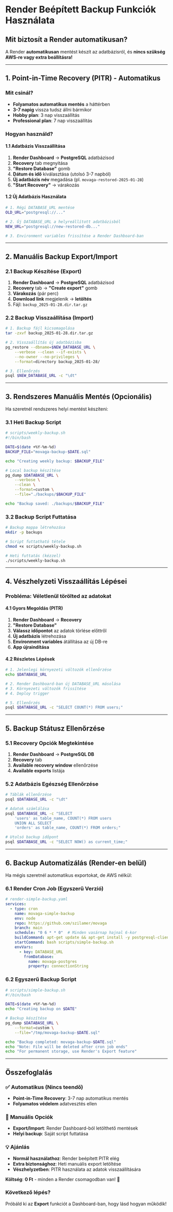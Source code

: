 # Render Beépített Backup Funkciók Használata

## Mit biztosít a Render automatikusan?

A Render **automatikusan** mentést készít az adatbázisról, és **nincs szükség AWS-re vagy extra beállításra!**

---

## 1. Point-in-Time Recovery (PITR) - Automatikus

### Mit csinál?
- **Folyamatos automatikus mentés** a háttérben
- **3-7 napig** vissza tudsz állni bármikor
- **Hobby plan**: 3 nap visszaállítás
- **Professional plan**: 7 nap visszaállítás

### Hogyan használd?

#### 1.1 Adatbázis Visszaállítása
1. **Render Dashboard** → **PostgreSQL** adatbázisod
2. **Recovery** tab megnyitása
3. **"Restore Database"** gomb
4. **Dátum és idő** kiválasztása (utolsó 3-7 napból)
5. **Új adatbázis név** megadása (pl. `movaga-restored-2025-01-28`)
6. **"Start Recovery"** → várakozás

#### 1.2 Új Adatbázis Használata
```bash
# 1. Régi DATABASE_URL mentése
OLD_URL="postgresql://..."

# 2. Új DATABASE_URL a helyreállított adatbázisból
NEW_URL="postgresql://new-restored-db..."

# 3. Environment variables frissítése a Render Dashboard-ban
```

---

## 2. Manuális Backup Export/Import

### 2.1 Backup Készítése (Export)
1. **Render Dashboard** → **PostgreSQL** adatbázisod  
2. **Recovery** tab → **"Create export"** gomb
3. **Várakozás** (pár perc)
4. **Download link** megjelenik → **letöltés**
5. Fájl: `backup_2025-01-28.dir.tar.gz`

### 2.2 Backup Visszaállítása (Import)
```bash
# 1. Backup fájl kicsomagolása
tar -zxvf backup_2025-01-28.dir.tar.gz

# 2. Visszaállítás új adatbázisba
pg_restore --dbname=$NEW_DATABASE_URL \
    --verbose --clean --if-exists \
    --no-owner --no-privileges \
    --format=directory backup_2025-01-28/

# 3. Ellenőrzés
psql $NEW_DATABASE_URL -c "\dt"
```

---

## 3. Rendszeres Manuális Mentés (Opcionális)

Ha szeretnél rendszeres helyi mentést készíteni:

### 3.1 Heti Backup Script
```bash
# scripts/weekly-backup.sh
#!/bin/bash

DATE=$(date +%Y-%m-%d)
BACKUP_FILE="movaga-backup-$DATE.sql"

echo "Creating weekly backup: $BACKUP_FILE"

# Local backup készítése
pg_dump $DATABASE_URL \
    --verbose \
    --clean \
    --format=custom \
    --file="./backups/$BACKUP_FILE"

echo "Backup saved: ./backups/$BACKUP_FILE"
```

### 3.2 Backup Script Futtatása
```bash
# Backup mappa létrehozása
mkdir -p backups

# Script futtatható tétele
chmod +x scripts/weekly-backup.sh

# Heti futtatás (kézzel)
./scripts/weekly-backup.sh
```

---

## 4. Vészhelyzeti Visszaállítás Lépései

### Probléma: Véletlenül törölted az adatokat

#### 4.1 Gyors Megoldás (PITR)
1. **Render Dashboard** → **Recovery**
2. **"Restore Database"** 
3. **Válassz időpontot** az adatok törlése előttről
4. **Új adatbázis** létrehozása
5. **Environment variables** átállítása az új DB-re
6. **App újraindítása**

#### 4.2 Részletes Lépések
```bash
# 1. Jelenlegi környezeti változók ellenőrzése
echo $DATABASE_URL

# 2. Render Dashboard-ban új DATABASE_URL másolása
# 3. Környezeti változók frissítése
# 4. Deploy trigger

# 5. Ellenőrzés
psql $DATABASE_URL -c "SELECT COUNT(*) FROM users;"
```

---

## 5. Backup Státusz Ellenőrzése

### 5.1 Recovery Opciók Megtekintése
1. **Render Dashboard** → **PostgreSQL DB**
2. **Recovery** tab
3. **Available recovery window** ellenőrzése
4. **Available exports** listája

### 5.2 Adatbázis Egészség Ellenőrzése
```bash
# Táblák ellenőrzése
psql $DATABASE_URL -c "\dt"

# Adatok számlálása
psql $DATABASE_URL -c "SELECT 
    'users' as table_name, COUNT(*) FROM users 
    UNION ALL SELECT 
    'orders' as table_name, COUNT(*) FROM orders;"

# Utolsó backup időpont
psql $DATABASE_URL -c "SELECT NOW() as current_time;"
```

---

## 6. Backup Automatizálás (Render-en belül)

Ha mégis szeretnél automatikus exportokat, de AWS nélkül:

### 6.1 Render Cron Job (Egyszerű Verzió)
```yaml
# render-simple-backup.yaml
services:
  - type: cron
    name: movaga-simple-backup
    env: node
    repo: https://github.com/szilamer/movaga
    branch: main
    schedule: "0 6 * * 0"  # Minden vasárnap hajnal 6-kor
    buildCommand: apt-get update && apt-get install -y postgresql-client-15
    startCommand: bash scripts/simple-backup.sh
    envVars:
      - key: DATABASE_URL
        fromDatabase:
          name: movaga-postgres
          property: connectionString
```

### 6.2 Egyszerű Backup Script
```bash
# scripts/simple-backup.sh
#!/bin/bash

DATE=$(date +%Y-%m-%d)
echo "Creating backup on $DATE"

# Backup készítése
pg_dump $DATABASE_URL \
    --format=custom \
    --file="/tmp/movaga-backup-$DATE.sql"

echo "Backup completed: movaga-backup-$DATE.sql"
echo "Note: File will be deleted after cron job ends"
echo "For permanent storage, use Render's Export feature"
```

---

## Összefoglalás

### ✅ **Automatikus (Nincs teendő)**
- **Point-in-Time Recovery**: 3-7 nap automatikus mentés
- **Folyamatos védelem** adatvesztés ellen

### 🔧 **Manuális Opciók**
- **Export/Import**: Render Dashboard-ból letölthető mentések
- **Helyi backup**: Saját script futtatása

### 💡 **Ajánlás**
- **Normál használathoz**: Render beépített PITR elég
- **Extra biztonsághoz**: Heti manuális export letöltése
- **Vészhelyzetben**: PITR használata az adatok visszaállítására

**Költség**: **0 Ft** - minden a Render csomagodban van! 🎉

### Következő lépés?
Próbáld ki az **Export** funkciót a Dashboard-ban, hogy lásd hogyan működik! 